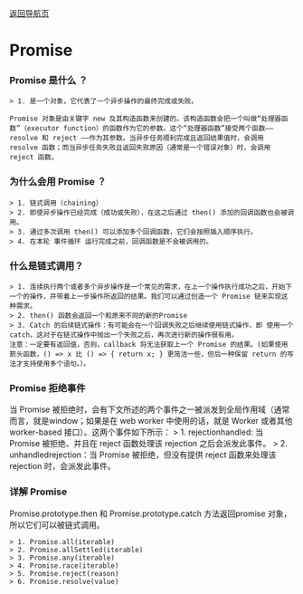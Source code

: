 [返回导航页](https://cqzhen.github.io/blog.html "导航页面")

# Promise

### Promise 是什么 ？

    > 1. 是一个对象，它代表了一个异步操作的最终完成或失败。
    
    Promise 对象是由关键字 new 及其构造函数来创建的。该构造函数会把一个叫做“处理器函数”（executor function）的函数作为它的参数。这个“处理器函数”接受两个函数——resolve 和 reject ——作为其参数。当异步任务顺利完成且返回结果值时，会调用 resolve 函数；而当异步任务失败且返回失败原因（通常是一个错误对象）时，会调用reject 函数。

### 为什么会用 Promise ？

    > 1. 链式调用（chaining）
    > 2. 即使异步操作已经完成（成功或失败），在这之后通过 then() 添加的回调函数也会被调用。
    > 3. 通过多次调用 then() 可以添加多个回调函数，它们会按照插入顺序执行。
    > 4. 在本轮 事件循环 运行完成之前，回调函数是不会被调用的。

### 什么是链式调用？

    > 1. 连续执行两个或者多个异步操作是一个常见的需求，在上一个操作执行成功之后，开始下一个的操作，并带着上一步操作所返回的结果。我们可以通过创造一个 Promise 链来实现这种需求。
    > 2. then() 函数会返回一个和原来不同的新的Promise
    > 3. Catch 的后续链式操作：有可能会在一个回调失败之后继续使用链式操作，即 使用一个 catch，这对于在链式操作中抛出一个失败之后，再次进行新的操作很有用。
    注意：一定要有返回值，否则，callback 将无法获取上一个 Promise 的结果。(如果使用箭头函数，() => x 比 () => { return x; } 更简洁一些，但后一种保留 return 的写法才支持使用多个语句。）。

### Promise 拒绝事件

当 Promise 被拒绝时，会有下文所述的两个事件之一被派发到全局作用域（通常而言，就是window；如果是在 web worker 中使用的话，就是 Worker 或者其他 worker-based 接口）。这两个事件如下所示：
    > 1. rejectionhandled: 当 Promise 被拒绝、并且在 reject 函数处理该 rejection 之后会派发此事件。
    > 2. unhandledrejection：当 Promise 被拒绝，但没有提供 reject 函数来处理该 rejection 时，会派发此事件。

### 详解 Promise

Promise.prototype.then 和  Promise.prototype.catch 方法返回promise 对象， 所以它们可以被链式调用。

    > 1. Promise.all(iterable)
    > 2. Promise.allSettled(iterable)
    > 3. Promise.any(iterable)
    > 4. Promise.race(iterable)
    > 5. Promise.reject(reason)
    > 6. Promise.resolve(value)
